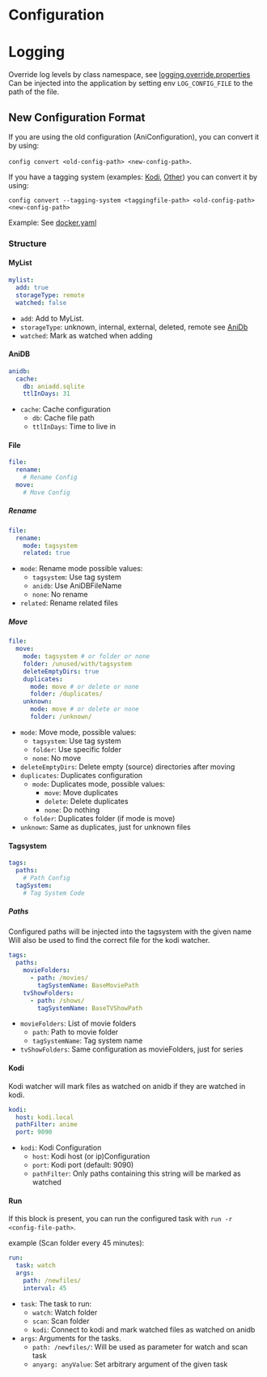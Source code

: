 # Configuration
# Logging
Override log levels by class namespace, see [logging.override.properties](logging.override.properties)
Can be injected into the application by setting env `LOG_CONFIG_FILE` to the path of the file.

## New Configuration Format

If you are using the old configuration (AniConfiguration), you can convert it by using:

`config convert <old-config-path> <new-config-path>`.

If you have a tagging system (examples: [Kodi](tagging-system.kodi.txt), [Other](tagging-system.txt)) you can convert it by using:

`config convert --tagging-system <taggingfile-path> <old-config-path> <new-config-path>`

Example: See [docker.yaml](docker.yaml)

### Structure

#### MyList

```yaml
mylist:
  add: true
  storageType: remote
  watched: false
```

- `add`: Add to MyList.
- `storageType`: unknown, internal, external, deleted, remote see [AniDb](https://wiki.anidb.net/Filestates)
- `watched`: Mark as watched when adding

#### AniDB

```yaml
anidb:
  cache:
    db: aniadd.sqlite
    ttlInDays: 31
```

- `cache`: Cache configuration
    - `db`: Cache file path
    - `ttlInDays`: Time to live in

#### File

```yaml
file:
  rename:
    # Rename Config
  move:
    # Move Config
```

##### Rename

```yaml
file:
  rename:
    mode: tagsystem
    related: true
```

- `mode`: Rename mode possible values:
    - `tagsystem`: Use tag system
    - `anidb`: Use AniDBFileName
    - `none`: No rename
- `related`: Rename related files

##### Move

```yaml
file: 
  move:
    mode: tagsystem # or folder or none
    folder: /unused/with/tagsystem
    deleteEmptyDirs: true
    duplicates:
      mode: move # or delete or none
      folder: /duplicates/
    unknown:
      mode: move # or delete or none
      folder: /unknown/
```

- `mode`: Move mode, possible values:
  - `tagsystem`: Use tag system
  - `folder`: Use specific folder
  - `none`: No move
- `deleteEmptyDirs`: Delete empty (source) directories after moving
- `duplicates`: Duplicates configuration
  - `mode`: Duplicates mode, possible values:
      - `move`: Move duplicates
      - `delete`: Delete duplicates
      - `none`: Do nothing
  - `folder`: Duplicates folder (if mode is move)
- `unknown`: Same as duplicates, just for unknown files

#### Tagsystem

```yaml
tags:
  paths:
    # Path Config
  tagSystem: 
    # Tag System Code
```

##### Paths
Configured paths will be injected into the tagsystem with the given name
Will also be used to find the correct file for the kodi watcher.
```yaml
tags:
  paths:
    movieFolders:
      - path: /movies/
        tagSystemName: BaseMoviePath
    tvShowFolders:
      - path: /shows/
        tagSystemName: BaseTVShowPath
```

- `movieFolders`: List of movie folders
  - `path`: Path to movie folder
  - `tagSystemName`: Tag system name
- `tvShowFolders`: Same configuration as movieFolders, just for series

#### Kodi
Kodi watcher will mark files as watched on anidb if they are watched in kodi.
```yaml
kodi:
  host: kodi.local
  pathFilter: anime
  port: 9090
```

- `kodi`: Kodi Configuration
  - `host`: Kodi host (or ip)Configuration
  - `port`: Kodi port (default: 9090)
  - `pathFilter`: Only paths containing this string will be marked as watched

#### Run
If this block is present, you can run the configured task with `run -r <config-file-path>`.

example (Scan folder every 45 minutes):
```yaml
run:
  task: watch
  args:
    path: /newfiles/
    interval: 45
```
- `task`: The task to run:
  - `watch`: Watch folder
  - `scan`: Scan folder
  - `kodi`: Connect to kodi and mark watched files as watched on anidb
- `args`: Arguments for the tasks.
  - `path: /newfiles/`: Will be used as parameter for watch and scan task
  - `anyarg: anyValue`: Set arbitrary argument of the given task

